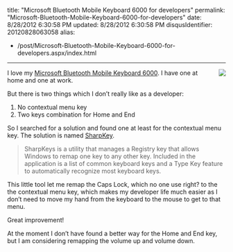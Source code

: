 title: "Microsoft Bluetooth Mobile Keyboard 6000 for developers"
permalink: "Microsoft-Bluetooth-Mobile-Keyboard-6000-for-developers"
date: 8/28/2012 6:30:58 PM
updated: 8/28/2012 6:30:58 PM
disqusIdentifier: 20120828063058
alias:
 - /post/Microsoft-Bluetooth-Mobile-Keyboard-6000-for-developers.aspx/index.html
---
<!-- [![WP_000463_DxO](http://farm9.staticflickr.com/8435/7878722224_7f534bc7eb_m.jpg)](http://www.flickr.com/photos/laurentkempe/7878722224/ "WP_000463_DxO by Laurent Kempé, on Flickr") -->

<a href="http://www.flickr.com/photos/laurentkempe/7878722224/"><img style="float: right; margin-left: 10px" src="http://farm9.staticflickr.com/8435/7878722224_7f534bc7eb_m.jpg"></a>

I love my [Microsoft Bluetooth Mobile Keyboard 6000](http://www.microsoft.com/hardware/en-us/d/bluetooth-mobile-keyboard-6000). I have one at home and one at work.

But there is two things which I don’t really like as a developer:
<!-- more -->

1.  No contextual menu key 
2.  Two keys combination for Home and End   

So I searched for a solution and found one at least for the contextual menu key. The solution is named [SharpKey](http://sharpkeys.codeplex.com/).

> SharpKeys is a utility that manages a Registry key that allows Windows to remap one key to any other key. Included in the application is a list of common keyboard keys and a Type Key feature to automatically recognize most keyboard keys.

This little tool let me remap the Caps Lock, which no one use right? to the the contextual menu key, which makes my developer life much easier as I don’t need to move my hand from the keyboard to the mouse to get to that menu.

Great improvement!

At the moment I don’t have found a better way for the Home and End key, but I am considering remapping the volume up and volume down.
